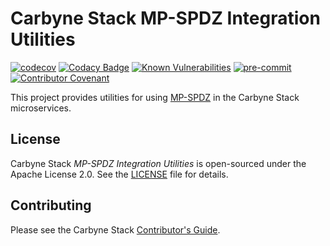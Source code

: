 # Carbyne Stack MP-SPDZ Integration Utilities

[![codecov](https://codecov.io/gh/carbynestack/mp-spdz-integration/branch/master/graph/badge.svg?token=Ag9sOWkoon)](https://codecov.io/gh/carbynestack/mp-spdz-integration)
[![Codacy Badge](https://app.codacy.com/project/badge/Grade/1939b62993f04592ad940d125d74c078)](https://www.codacy.com?utm_source=github.com&utm_medium=referral&utm_content=carbynestack/mp-spdz-integration&utm_campaign=Badge_Grade)
[![Known Vulnerabilities](https://snyk.io/test/github/carbynestack/java-http-client/badge.svg)](https://snyk.io/test/github/carbynestack/mp-spdz-integration)
[![pre-commit](https://img.shields.io/badge/pre--commit-enabled-brightgreen?logo=pre-commit&logoColor=white)](https://github.com/pre-commit/pre-commit)
[![Contributor Covenant](https://img.shields.io/badge/Contributor%20Covenant-2.1-4baaaa.svg)](CODE_OF_CONDUCT.md)

This project provides utilities for using
[MP-SPDZ](https://github.com/data61/MP-SPDZ) in the Carbyne Stack microservices.

## License

Carbyne Stack *MP-SPDZ Integration Utilities* is open-sourced under the Apache
License 2.0. See the [LICENSE](LICENSE) file for details.

## Contributing

Please see the Carbyne Stack
[Contributor's Guide](https://github.com/carbynestack/carbynestack/blob/master/CONTRIBUTING.md).
